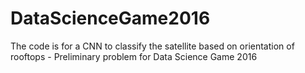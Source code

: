 # DataScienceGame2016
The code is for a CNN to classify the satellite based on orientation of rooftops - Preliminary problem for Data Science Game 2016
